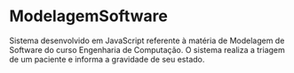# ModelagemSoftware
Sistema desenvolvido em JavaScript referente à matéria de Modelagem de Software do curso Engenharia de Computação. O sistema realiza a triagem de um paciente e informa a gravidade de seu estado.
